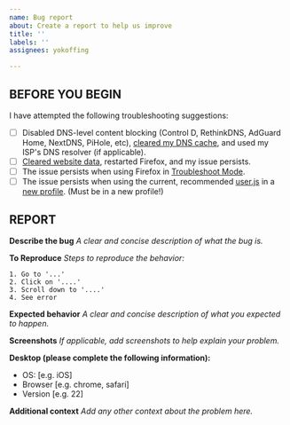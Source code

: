 ```yaml
---
name: Bug report
about: Create a report to help us improve
title: ''
labels: ''
assignees: yokoffing

---
```


## BEFORE YOU BEGIN
I have attempted the following troubleshooting suggestions:
- [ ] Disabled DNS-level content blocking (Control D, RethinkDNS, AdGuard Home, NextDNS, PiHole, etc), [cleared my DNS cache](https://www.pcmag.com/how-to/how-to-flush-your-dns-cache), and used my ISP's DNS resolver (if applicable).
- [ ] [Cleared website data](https://support.mozilla.org/en-US/kb/clear-cookies-and-site-data-firefox#w_clear-all-cookies-site-data-and-cache), restarted Firefox, and my issue persists.
- [ ] The issue persists when using Firefox in [Troubleshoot Mode](https://support.mozilla.org/en-US/kb/diagnose-firefox-issues-using-troubleshoot-mode#w_how-to-start-firefox-in-troubleshoot-mode).
- [ ] The issue persists when using the current, recommended [user.js](https://github.com/yokoffing/Betterfox/blob/master/user.js) in a [new profile](https://support.mozilla.org/en-US/kb/profile-manager-create-remove-switch-firefox-profiles). (Must be in a new profile!)

## REPORT
**Describe the bug**
*A clear and concise description of what the bug is.*

**To Reproduce**
*Steps to reproduce the behavior:*

```
1. Go to '...'
2. Click on '....'
3. Scroll down to '....'
4. See error
```

**Expected behavior**
*A clear and concise description of what you expected to happen.*

**Screenshots**
*If applicable, add screenshots to help explain your problem.*

**Desktop (please complete the following information):**
 - OS: [e.g. iOS]
 - Browser [e.g. chrome, safari]
 - Version [e.g. 22]

**Additional context**
*Add any other context about the problem here.*
